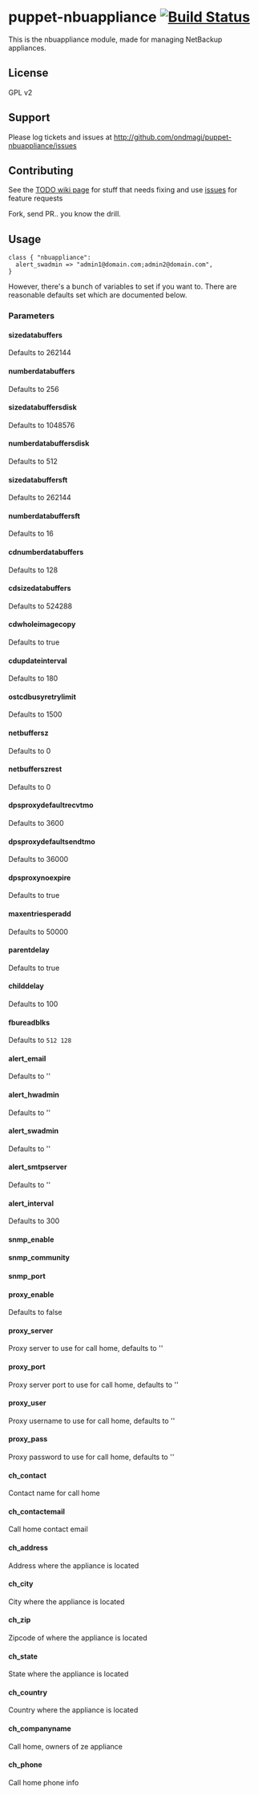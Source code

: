 puppet-nbuappliance [![Build Status](https://travis-ci.org/ondmagi/puppet-nbuappliance.svg?branch=master)](https://travis-ci.org/ondmagi/puppet-nbuappliance)
============

This is the nbuappliance module, made for managing NetBackup appliances.

License
-------

GPL v2

Support
-------

Please log tickets and issues at http://github.com/ondmagi/puppet-nbuappliance/issues

Contributing
-------

See the [TODO wiki page](https://github.com/ondmagi/puppet-nbuappliance/wiki/TODO) for stuff that needs fixing and use [issues](http://github.com/ondmagi/puppet-nbuappliance/issues) for feature requests

Fork, send PR.. you know the drill.

Usage
-------

```puppet
class { "nbuappliance":
  alert_swadmin => "admin1@domain.com;admin2@domain.com",
}
```

However, there's a bunch of variables to set if you want to. There are reasonable defaults set which are documented below.

### Parameters

#### sizedatabuffers
Defaults to 262144

#### numberdatabuffers
Defaults to 256

#### sizedatabuffersdisk
Defaults to 1048576

#### numberdatabuffersdisk
Defaults to 512

#### sizedatabuffersft
Defaults to 262144

#### numberdatabuffersft
Defaults to 16

#### cdnumberdatabuffers
Defaults to 128

#### cdsizedatabuffers
Defaults to 524288

#### cdwholeimagecopy
Defaults to true

#### cdupdateinterval
Defaults to 180

#### ostcdbusyretrylimit
Defaults to 1500

#### netbuffersz
Defaults to 0

#### netbufferszrest
Defaults to 0

#### dpsproxydefaultrecvtmo
Defaults to 3600

#### dpsproxydefaultsendtmo
Defaults to 36000

#### dpsproxynoexpire
Defaults to true

#### maxentriesperadd
Defaults to 50000

#### parentdelay
Defaults to true

#### childdelay
Defaults to 100

#### fbureadblks
Defaults to `512 128`

#### alert_email
Defaults to ''

#### alert_hwadmin
Defaults to ''

#### alert_swadmin
Defaults to ''

#### alert_smtpserver
Defaults to ''

#### alert_interval
Defaults to 300

#### snmp_enable

#### snmp_community

#### snmp_port

#### proxy_enable
Defaults to false

#### proxy_server
Proxy server to use for call home, defaults to ''

#### proxy_port
Proxy server port to use for call home, defaults to ''

#### proxy_user
Proxy username to use for call home, defaults to ''

#### proxy_pass
Proxy password to use for call home, defaults to ''

#### ch_contact
Contact name for call home

#### ch_contactemail
Call home contact email

#### ch_address
Address where the appliance is located

#### ch_city
City where the appliance is located

#### ch_zip
Zipcode of where the appliance is located

#### ch_state
State where the appliance is located

#### ch_country
Country where the appliance is located

#### ch_companyname
Call home, owners of ze appliance

#### ch_phone
Call home phone info
